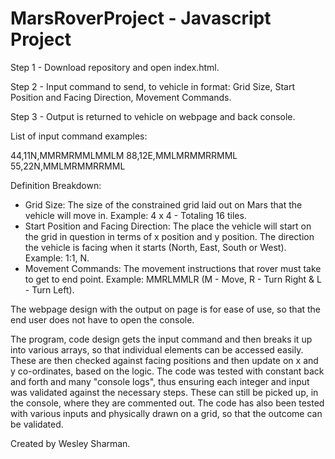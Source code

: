 # MarsRoverProject - Javascript Project

Step 1 - Download repository and open index.html.

Step 2 - Input command to send, to vehicle in format: Grid Size, Start Position and Facing Direction, Movement Commands.

Step 3 - Output is returned to vehicle on webpage and back console.

List of input command examples:

44,11N,MMRMRMMLMMLM
88,12E,MMLMRMMRRMML
55,22N,MMLMRMMRRMML

Definition Breakdown:

- Grid Size: The size of the constrained grid laid out on Mars that the vehicle will move in. Example: 4 x 4 - Totaling 16 tiles.
- Start Position and Facing Direction: The place the vehicle will start on the grid in question in terms of x position and y position. The direction the vehicle is facing when it starts (North, East, South or West). Example: 1:1, N.
- Movement Commands: The movement instructions that rover must take to get to end point. Example: MMRLMMLR (M - Move, R - Turn Right & L - Turn Left).

The webpage design with the output on page is for ease of use, so that the end user does not have to open the console.

The program, code design gets the input command and then breaks it up into various arrays, so that individual elements can be accessed easily. These are then checked against facing positions and then update on x and y co-ordinates, based on the logic.
The code was tested with constant back and forth and many "console logs", thus ensuring each integer and input was validated against the necessary steps. These can still be picked up, in the console, where they are commented out. The code has also been tested with various inputs and physically drawn on a grid, so that the outcome can be validated.

Created by Wesley Sharman.

